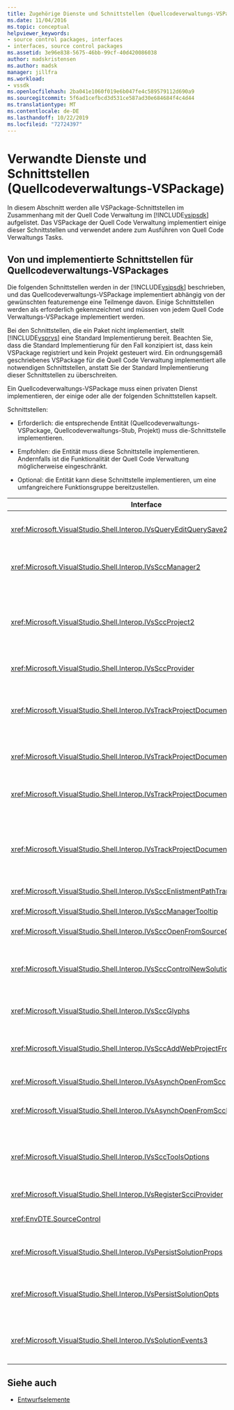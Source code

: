 ```yaml
---
title: Zugehörige Dienste und Schnittstellen (Quellcodeverwaltungs-VSPackage) | Microsoft-Dokumentation
ms.date: 11/04/2016
ms.topic: conceptual
helpviewer_keywords:
- source control packages, interfaces
- interfaces, source control packages
ms.assetid: 3e96e838-5675-46bb-99cf-40d420086038
author: madskristensen
ms.author: madsk
manager: jillfra
ms.workload:
- vssdk
ms.openlocfilehash: 2ba041e1060f019e6b047fe4c589579112d690a9
ms.sourcegitcommit: 5f6ad1cefbcd3d531ce587ad30e684684f4c4d44
ms.translationtype: MT
ms.contentlocale: de-DE
ms.lasthandoff: 10/22/2019
ms.locfileid: "72724397"
---
```

# <a name="related-services-and-interfaces-source-control-vspackage"></a>Verwandte Dienste und Schnittstellen (Quellcodeverwaltungs-VSPackage)
In diesem Abschnitt werden alle VSPackage-Schnittstellen im Zusammenhang mit der Quell Code Verwaltung im [!INCLUDE[vsipsdk](../../extensibility/includes/vsipsdk_md.md)] aufgelistet. Das VSPackage der Quell Code Verwaltung implementiert einige dieser Schnittstellen und verwendet andere zum Ausführen von Quell Code Verwaltungs Tasks.

## <a name="interfaces-implemented-by-and-for-source-control-vspackages"></a>Von und implementierte Schnittstellen für Quellcodeverwaltungs-VSPackages
 Die folgenden Schnittstellen werden in der [!INCLUDE[vsipsdk](../../extensibility/includes/vsipsdk_md.md)] beschrieben, und das Quellcodeverwaltungs-VSPackage implementiert abhängig von der gewünschten featuremenge eine Teilmenge davon. Einige Schnittstellen werden als erforderlich gekennzeichnet und müssen von jedem Quell Code Verwaltungs-VSPackage implementiert werden.

 Bei den Schnittstellen, die ein Paket nicht implementiert, stellt [!INCLUDE[vsprvs](../../code-quality/includes/vsprvs_md.md)] eine Standard Implementierung bereit. Beachten Sie, dass die Standard Implementierung für den Fall konzipiert ist, dass kein VSPackage registriert und kein Projekt gesteuert wird. Ein ordnungsgemäß geschriebenes VSPackage für die Quell Code Verwaltung implementiert alle notwendigen Schnittstellen, anstatt Sie der Standard Implementierung dieser Schnittstellen zu überschreiten.

 Ein Quellcodeverwaltungs-VSPackage muss einen privaten Dienst implementieren, der einige oder alle der folgenden Schnittstellen kapselt.

 Schnittstellen:

- Erforderlich: die entsprechende Entität (Quellcodeverwaltungs-VSPackage, Quellcodeverwaltungs-Stub, Projekt) muss die-Schnittstelle implementieren.

- Empfohlen: die Entität muss diese Schnittstelle implementieren. Andernfalls ist die Funktionalität der Quell Code Verwaltung möglicherweise eingeschränkt.

- Optional: die Entität kann diese Schnittstelle implementieren, um eine umfangreichere Funktionsgruppe bereitzustellen.

| Interface | Zweck | Implementiert von | Umsetzt? |
| - | - |--------------------------|-------------|
| <xref:Microsoft.VisualStudio.Shell.Interop.IVsQueryEditQuerySave2> | Editoren bezeichnen diese Schnittstelle vor dem ändern oder Speichern einer Datei. Das VSPackage der Quell Code Verwaltung kann die Datei Auschecken oder den Vorgang ablehnen, wenn das Auschecken fehlschlägt. | Quellcodeverwaltungs-VSPackage | Empfohlen |
| <xref:Microsoft.VisualStudio.Shell.Interop.IVsSccManager2> | Diese Schnittstelle stellt grundlegende Funktionen der Quell Code Verwaltung für Projekte bereit, z. b. das registrieren und Aufheben der Registrierung von Projekten mit der Quell Code Verwaltung und das Bereitstellen von Unterstützung für | Quellcodeverwaltungs-VSPackage | Erforderlich |
| <xref:Microsoft.VisualStudio.Shell.Interop.IVsSccProject2> | Diese Schnittstelle wird von der <xref:Microsoft.VisualStudio.Shell.Interop.IVsHierarchy> mithilfe der <xref:System.Runtime.InteropServices.Marshal.QueryInterface%2A>-Funktion abgerufen oder durch einfaches Umwandeln des Objekts, das `IVsHierarchy` implementiert, in `IVsSccProject2`. Sie wird verwendet, um die Dateien in einem Projekt unter Quell Code Verwaltung zu übermitteln oder um das Projekt über den aktuellen Status oder Speicherort der Quell Code Verwaltung zu informieren. | Projekt | Erforderlich |
| <xref:Microsoft.VisualStudio.Shell.Interop.IVsSccProvider> | Das Integrationsmodul verwendet diese Schnittstelle zum Festlegen des aktuellen aktiven VSPackages. | Quellcodeverwaltungs-VSPackage | Erforderlich |
| <xref:Microsoft.VisualStudio.Shell.Interop.IVsTrackProjectDocuments2> | Diese Schnittstelle basiert auf einem Abonnement Modell. Jedes VSPackage kann signalisieren, dass es Dokument Ereignisse empfangen und von der Shell auf Ereignisse hingewiesen werden soll, die in der Regel auftreten. Sie wird von [!INCLUDE[vsprvs](../../code-quality/includes/vsprvs_md.md)] implementiert und behandelt, der wiederum Ereignisse übergibt, die die `IVsTrackProjectDocumentsEvents2` in das VSPackage implementieren. | Quellcodeverwaltungs-Stub | Erforderlich |
| <xref:Microsoft.VisualStudio.Shell.Interop.IVsTrackProjectDocuments3> | Diese Schnittstelle bietet Batch Verarbeitung, synchronisierte Lese-/Schreibvorgänge und eine erweiterte `OnQueryAddFiles` Methode. | Quellcodeverwaltungs-Stub | Erforderlich |
| <xref:Microsoft.VisualStudio.Shell.Interop.IVsTrackProjectDocumentsEvents2> | **Projektmappen-Explorer** -und-Projekte wird diese Schnittstelle aufgerufen, wenn den Projekten neue Dateien hinzugefügt werden oder wenn Dateien und Ordner aus Projekten umbenannt oder gelöscht werden. Das VSPackage der Quell Code Verwaltung kann die Projektdatei Auschecken oder den Vorgang abbrechen. | Quellcodeverwaltungs-VSPackage | Empfohlen |
| <xref:Microsoft.VisualStudio.Shell.Interop.IVsTrackProjectDocumentsEvents3> | **Projektmappen-Explorer** -und-Projekte rufen diese Schnittstelle als Reaktion auf Aufrufe der-Methoden der IVstrackProjectDocuments3-Schnittstelle auf. Mit dem Quellcodeverwaltungs-VSPackage können Batch Vorgänge nachverfolgt, synchronisierte Lese-/Schreibvorgänge ausgeführt werden, und es kann mit einer erweiterten `OnQueryAddFiles` Methode gearbeitet werden. | Quellcodeverwaltungs-VSPackage | Empfohlen |
| <xref:Microsoft.VisualStudio.Shell.Interop.IVsSccEnlistmentPathTranslation> | Diese Schnittstelle bietet die Unterstützung der Registrierungs Verwaltung für Webprojekte. | Quellcodeverwaltungs-VSPackage | Empfohlen |
| <xref:Microsoft.VisualStudio.Shell.Interop.IVsSccManagerTooltip> | Diese Schnittstelle wird verwendet, um Quick Infos für die Dateien der Quell Code Verwaltung in den Projekten abzurufen. | Quellcodeverwaltungs-VSPackage | Optional |
| <xref:Microsoft.VisualStudio.Shell.Interop.IVsSccOpenFromSourceControl> | Diese Schnittstelle bietet Unterstützung für Namespace Erweiterungen. | Quellcodeverwaltungs-VSPackage | Optional |
| <xref:Microsoft.VisualStudio.Shell.Interop.IVsSccControlNewSolution> | Das VSPackage verwendet diese Schnittstelle, um eine Namespace Erweiterung in die Dialogfelder " **neu**", " **Öffnen**" oder " **Speichern** " zu integrieren. Folglich können Projekte bei der Erstellung automatisch zur Quell Code Verwaltung hinzugefügt oder der Quell Code Verwaltung hinzugefügt werden, wenn ein Speichervorgang wirksam ist. | Quellcodeverwaltungs-VSPackage | Optional |
| <xref:Microsoft.VisualStudio.Shell.Interop.IVsSccGlyphs> | Das VSPackage verwendet diese Schnittstelle, um zusätzliche Glyphen als Symbole der Quell Code Verwaltung für Knoten in **Projektmappen-Explorer**zu definieren. | Quellcodeverwaltungs-VSPackage | Optional |
| <xref:Microsoft.VisualStudio.Shell.Interop.IVsSccAddWebProjectFromSourceControl> | Im Dialogfeld **Hinzufügen** für Webprojekte wird diese Schnittstelle verwendet. Es bietet Methoden zum Durchsuchen eines Quell Code Verwaltungs Speicher Orts und zum Öffnen eines Webprojekts, das zuvor im Quellcodeverwaltungs-Repository an diesem Speicherort hinzugefügt wurde. | Quellcodeverwaltungs-VSPackage | Empfohlen |
| <xref:Microsoft.VisualStudio.Shell.Interop.IVsAsynchOpenFromScc> | Diese Schnittstelle bietet Unterstützung für das asynchrone Laden von Projekten aus der Quell Code Verwaltung. | Quellcodeverwaltungs-VSPackage | Optional |
| <xref:Microsoft.VisualStudio.Shell.Interop.IVsAsynchOpenFromSccProjectEvents> | Diese Schnittstelle ermöglicht es Projekten, den Fortschritt des asynchronen Ladens zu überwachen, der durch <xref:Microsoft.VisualStudio.Shell.Interop.IVsAsynchOpenFromScc> initiiert wurde | Projekt | Optional |
| <xref:Microsoft.VisualStudio.Shell.Interop.IVsSccToolsOptions> | Diese Schnittstelle ermöglicht der IDE das Abfragen des VSPackage für die aktive Quell Code Verwaltung. Die IDE fragt den Wert der Quell Code Verwaltungs Einstellungen ab, die Bedeutung haben, auch wenn kein aktives VSPackage für die Quell Code Verwaltung registriert ist. Diese Schnittstelle wird von [!INCLUDE[vsprvs](../../code-quality/includes/vsprvs_md.md)] implementiert und behandelt. | Quellcodeverwaltungs-Stub | Erforderlich |
| <xref:Microsoft.VisualStudio.Shell.Interop.IVsRegisterScciProvider> | Diese Schnittstelle wird verwendet, um das VSPackage der Quell Code Verwaltung zu registrieren. | Quellcodeverwaltungs-Stub | Erforderlich |
| <xref:EnvDTE.SourceControl> | Diese Schnittstelle wird bei der Automatisierung verwendet. Daher werden nur Funktionen verfügbar gemacht, die ohne Anzeige einer Benutzeroberfläche ausgeführt werden können. | Quellcodeverwaltungs-VSPackage | Optional |
| <xref:Microsoft.VisualStudio.Shell.Interop.IVsPersistSolutionProps> | Diese Schnittstelle wird verwendet, um die Quell Code Verwaltungs Einstellungen in der Projektmappendatei (. sln) zu speichern. Die Einstellungen umfassen den Speicherort der Quell Code Verwaltung und Quellcodeverwaltungs-Statusflags. | Quellcodeverwaltungs-VSPackage | Empfohlen |
| <xref:Microsoft.VisualStudio.Shell.Interop.IVsPersistSolutionOpts> | Diese Schnittstelle wird verwendet, um die Quell Code Verwaltungs Einstellungen in der Projektmappenoptionen (. suo) zu speichern. Dies kann benutzerspezifische Einstellungen der Quell Code Verwaltung umfassen, z. b. den Anmelde Speicherort des aktuellen Benutzers. | Quellcodeverwaltungs-VSPackage | Empfohlen |
| <xref:Microsoft.VisualStudio.Shell.Interop.IVsSolutionEvents3> | Diese Schnittstelle wird verwendet, um Ereignisse zu überwachen, um Vorgänge wie das Einchecken von Projektdateien vor dem Schließen von Projektmappen oder das erhalten von neuen Dateien aus der Quell Code Verwaltung beim Öffnen eines Projekts auszuführen. | Quellcodeverwaltungs-VSPackage | Empfohlen |

## <a name="see-also"></a>Siehe auch
- [Entwurfselemente](../../extensibility/internals/source-control-vspackage-design-elements.md)